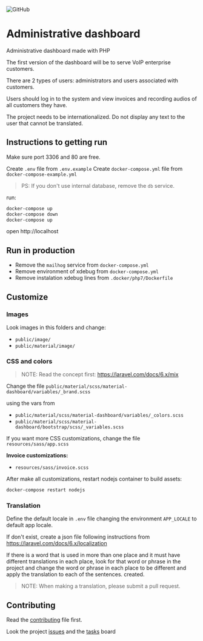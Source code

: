 ![GitHub](https://img.shields.io/github/license/lyseontech/dashboard)

# Administrative dashboard

Administrative dashboard made with PHP

The first version of the dashboard will be to serve VoIP enterprise customers.

There are 2 types of users:
administrators and users associated with customers.

Users should log in to the system and view invoices and recording audios of all customers they have.

The project needs to be internationalized. Do not display any text to the user that cannot be translated.

## Instructions to getting run

Make sure port 3306 and 80 are free.

Create `.env` file from `.env.example`
Create `docker-compose.yml` file from `docker-compose-example.yml`

> PS: If you don't use internal database, remove the `db` service.

run:
```bash
docker-compose up
docker-compose down
docker-compose up
```

open http://localhost

## Run in production

* Remove the `mailhog` service from `docker-compose.yml`
* Remove environment of xdebug from `docker-compose.yml`
* Remove instalation xdebug lines from `.docker/php7/Dockerfile`

## Customize

### Images

Look images in this folders and change:
 * `public/image/`
 * `public/material/image/`

### CSS and colors

> NOTE: Read the concept first: https://laravel.com/docs/6.x/mix

Change the file `public/material/scss/material-dashboard/variables/_brand.scss`

using the vars from

 * `public/material/scss/material-dashboard/variables/_colors.scss`
 * `public/material/scss/material-dashboard/bootstrap/scss/_variables.scss`

If you want more CSS customizations, change the file `resources/sass/app.scss`

**Invoice customizations:**
 * `resources/sass/invoice.scss`

After make all customizations, restart nodejs container to build assets:
```bash
docker-compose restart nodejs
```

### Translation

Define the default locale in `.env` file changing the environment `APP_LOCALE` to default app locale.

If don't exist, create a json file following instructions from https://laravel.com/docs/6.x/localization

If there is a word that is used in more than one place and it must have different translations in each place, look for that word or phrase in the project and change the word or phrase in each place to be different and apply the translation to each of the sentences. created.

> NOTE: When making a translation, please submit a pull request.

## Contributing

Read the [contributing](/CONTRIBUTING.md) file first.

Look the project [issues](/../../issues) and the [tasks](/../../projects) board
